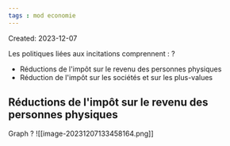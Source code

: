 ```yaml
---
tags : mod economie
---
```

Created: 2023-12-07

Les politiques liées aux incitations comprennent :
?
- Réductions de l'impôt sur le revenu des personnes physiques
- Réduction de l'impôt sur les sociétés et sur les plus-values

## Réductions de l'impôt sur le revenu des personnes physiques


Graph
?
![[image-20231207133458164.png]]

